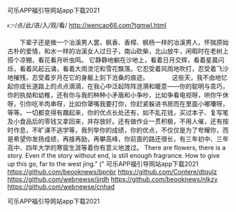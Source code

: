 
可乐APP福引导网站app下载2021




👉/点/此/进/入/观/看/ http://wencao66.com?tgmwl.html




　　下辈子还是做一个冶溪男人罢，枫香、香樟、枫杨一样的冶溪男人，怀揣原始古朴的爱情，和水一样的冶溪女人过日子，南山砍柴，北山放牛，闲暇时在老树上搭个凉棚，看花看月听虫鸣。
它静静地躺在沙地上，看着日月交辉，看着星晨闪烁，看着风起云涌，看着大雨滂沱和雪花飘落。它忍受着风雨地吹打，忍受着飞沙地摧残，忍受着岁月在它的身躯上刻下沧桑的痕迹。　　
　　这些天，我不由地忆起你成长道路上的点点滴滴，在我心中泛起阵阵涟漪和暖意——你的聪明与乖巧，你的执拗和幼稚，还有你与我的种种小矛盾和小争吵，比如争看电视呀，哄你午休呀，引你吃羊肉串呀，比如你犟嘴我要打你，你赶紧躲进书房而在里面小嘟囔呀，等等。一切都变得有趣起来，你的优点长处还有，如不乱花钱，买过本子、复写笔及小食品后的零钱又拿回来，并存放好。还有做作业一贯积极，不用人催，还有按时作息，不旷课不逃学等，我列举你的成绩，你的优点，不仅仅是为了夸耀你，而是希望你发扬成绩，再接再励，再攀高峰，你前面的路还很长，有三年初中、三年高中、四年大学的寒窗生涯等着你有意义地渡过。
There are flowers, there is a story.
Even if the story without end, is still enough fragrance.
How to give up this go, far to the west jing."
("
可乐APP福引导网站app下载2021 https://github.com/beooknews/bpnbr
https://github.com/Contere/dtqulz
https://github.com/webnewse/jjrdh
https://github.com/beooknews/nlkzy
https://github.com/webnewse/cnhad





可乐APP福引导网站app下载2021
